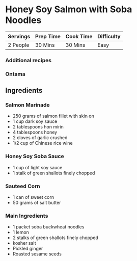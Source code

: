 # Honey Soy Salmon with Soba Noodles

Servings | Prep Time | Cook Time | Difficulty
------ | ---- | -----| ----------
2 People | 30 Mins | 30 Mins | Easy

### Additional recipes
### Ontama

## Ingredients
### Salmon Marinade
  * 250 grams of salmon fillet with skin on
  * 1 cup dark soy sauce
  * 2 tablespoons hon mirin
  * 4 tablespoons honey
  * 2 cloves of garlic crushed
  * 1/2 cup of Chinese rice wine

### Honey Soy Soba Sauce
  * 1 cup of light soy sauce
  * 1 stalk of green shallots finely chopped

### Sauteed Corn
  * 1 can of sweet corn
  * 50 grams of salt butter

### Main Ingredients
  * 1 packet soba buckwheat noodles
  * 1 lemon
  * 2 stalks of green shallots finely chopped
  * kosher salt
  * Pickled ginger
  * Roasted sesame seeds

